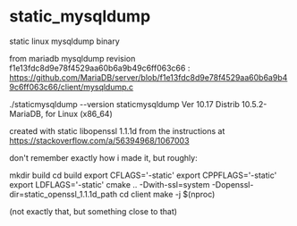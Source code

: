# static_mysqldump
static linux mysqldump binary

from mariadb mysqldump revision f1e13fdc8d9e78f4529aa60b6a9b49c6ff063c66 : https://github.com/MariaDB/server/blob/f1e13fdc8d9e78f4529aa60b6a9b49c6ff063c66/client/mysqldump.c

./staticmysqldump --version
staticmysqldump  Ver 10.17 Distrib 10.5.2-MariaDB, for Linux (x86_64)

created with static libopenssl 1.1.1d from the instructions at https://stackoverflow.com/a/56394968/1067003

don't remember exactly how i made it, but roughly:

mkdir build
cd build
export CFLAGS='-static'
export CPPFLAGS='-static'
export LDFLAGS='-static'
cmake .. -Dwith-ssl=system -Dopenssl-dir=static_openssl_1.1.1d_path
cd client
make -j $(nproc)

(not exactly that, but something close to that)
